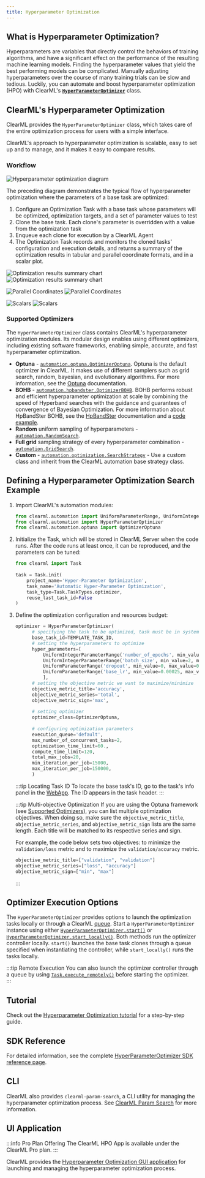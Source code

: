 ```yaml
---
title: Hyperparameter Optimization
---
```


## What is Hyperparameter Optimization?
Hyperparameters are variables that directly control the behaviors of training algorithms, and have a significant effect on 
the performance of the resulting machine learning models. Finding the hyperparameter values that yield the best 
performing models can be complicated. Manually adjusting hyperparameters over the course of many training trials can be 
slow and tedious. Luckily, you can automate and boost hyperparameter optimization (HPO) with ClearML's 
[**`HyperParameterOptimizer`**](../references/sdk/hpo_optimization_hyperparameteroptimizer.md) class.

## ClearML's Hyperparameter Optimization

ClearML provides the `HyperParameterOptimizer` class, which takes care of the entire optimization process for users 
with a simple interface.  

ClearML's approach to hyperparameter optimization is scalable, easy to set up and to manage, and it makes it easy to 
compare results.

### Workflow

![Hyperparameter optimization diagram](../img/hpo_diagram.png)

The preceding diagram demonstrates the typical flow of hyperparameter optimization where the parameters of a base task are optimized: 

1. Configure an Optimization Task with a base task whose parameters will be optimized, optimization targets, and a set of parameter values to 
   test
1. Clone the base task. Each clone's parameter is overridden with a value from the optimization task  
1. Enqueue each clone for execution by a ClearML Agent
1. The Optimization Task records and monitors the cloned tasks' configuration and execution details, and returns a 
   summary of the optimization results in tabular and parallel coordinate formats, and in a scalar plot. 
 

![Optimization results summary chart](../img/fundamentals_hpo_summary.png#light-mode-only)
![Optimization results summary chart](../img/fundamentals_hpo_summary_dark.png#dark-mode-only)


<Collapsible title="Parallel coordinate and scalar plots" type="screenshot">

![Parallel Coordinates](../img/fundamentals_hpo_parallel_coordinates.png#light-mode-only)
![Parallel Coordinates](../img/fundamentals_hpo_parallel_coordinates_dark.png#dark-mode-only)

![Scalars](../img/fundamentals_hpo_scalars.png#light-mode-only)
![Scalars](../img/fundamentals_hpo_scalars_dark.png#dark-mode-only)

</Collapsible>

### Supported Optimizers

The `HyperParameterOptimizer` class contains ClearML's hyperparameter optimization modules. Its modular design enables 
using different optimizers, including existing software frameworks, enabling simple, accurate, and fast hyperparameter 
optimization.

* **Optuna** - [`automation.optuna.OptimizerOptuna`](../references/sdk/hpo_optuna_optuna_optimizeroptuna.md). Optuna is the default optimizer in ClearML. It makes use of 
  different samplers such as grid search, random, bayesian, and evolutionary algorithms. 
  For more information, see the [Optuna](https://optuna.readthedocs.io/en/latest/) 
  documentation.
* **BOHB** - [`automation.hpbandster.OptimizerBOHB`](../references/sdk/hpo_hpbandster_bandster_optimizerbohb.md). BOHB performs robust and efficient hyperparameter optimization 
  at scale by combining the speed of Hyperband searches with the guidance and guarantees of convergence of Bayesian Optimization. 
  For more information about HpBandSter BOHB, see the [HpBandSter](https://automl.github.io/HpBandSter/build/html/index.html) 
  documentation and a [code example](../guides/frameworks/pytorch/notebooks/image/hyperparameter_search.md).
* **Random** uniform sampling of hyperparameters - [`automation.RandomSearch`](../references/sdk/hpo_optimization_randomsearch.md).
* **Full grid** sampling strategy of every hyperparameter combination - [`automation.GridSearch`](../references/sdk/hpo_optimization_gridsearch.md).
* **Custom** - [`automation.optimization.SearchStrategy`](https://github.com/clearml/clearml/blob/master/clearml/automation/optimization.py#L268) - Use a custom class and inherit from the ClearML automation base strategy class. 


## Defining a Hyperparameter Optimization Search Example

1. Import ClearML's automation modules: 

   ```python 
   from clearml.automation import UniformParameterRange, UniformIntegerParameterRange
   from clearml.automation import HyperParameterOptimizer
   from clearml.automation.optuna import OptimizerOptuna
   ```
1. Initialize the Task, which will be stored in ClearML Server when the code runs. After the code runs at least once, 
   it can be reproduced, and the parameters can be tuned:
   ```python
   from clearml import Task
  
   task = Task.init(
       project_name='Hyper-Parameter Optimization',
       task_name='Automatic Hyper-Parameter Optimization',
       task_type=Task.TaskTypes.optimizer,
       reuse_last_task_id=False
   )
   ```

1. Define the optimization configuration and resources budget:
   ```python
   optimizer = HyperParameterOptimizer(
         # specifying the task to be optimized, task must be in system already so it can be cloned
         base_task_id=TEMPLATE_TASK_ID,  
         # setting the hyperparameters to optimize
         hyper_parameters=[
             UniformIntegerParameterRange('number_of_epochs', min_value=2, max_value=12, step_size=2),
             UniformIntegerParameterRange('batch_size', min_value=2, max_value=16, step_size=2),
             UniformParameterRange('dropout', min_value=0, max_value=0.5, step_size=0.05),
             UniformParameterRange('base_lr', min_value=0.00025, max_value=0.01, step_size=0.00025),
             ],
         # setting the objective metric we want to maximize/minimize
         objective_metric_title='accuracy',
         objective_metric_series='total',
         objective_metric_sign='max',  
 
         # setting optimizer  
         optimizer_class=OptimizerOptuna,
     
         # configuring optimization parameters
         execution_queue='default',  
         max_number_of_concurrent_tasks=2,  
         optimization_time_limit=60., 
         compute_time_limit=120, 
         total_max_jobs=20,  
         min_iteration_per_job=15000,  
         max_iteration_per_job=150000,  
         )
   ```

   :::tip Locating Task ID
   To locate the base task's ID, go to the task's info panel in the [WebApp](../webapp/webapp_overview.md). The ID appears 
   in the task header.
   :::

   :::tip Multi-objective Optimization
   If you are using the Optuna framework (see [Supported Optimizers](#supported-optimizers)), you can list multiple optimization objectives. 
   When doing so, make sure the `objective_metric_title`, `objective_metric_series`, and `objective_metric_sign` lists 
   are the same length. Each title will be matched to its respective series and sign. 

   For example, the code below sets two objectives: to minimize the `validation/loss` metric and to maximize the `validation/accuracy` metric. 
   ```python
   objective_metric_title=["validation", "validation"]
   objective_metric_series=["loss", "accuracy"]
   objective_metric_sign=["min", "max"]
   ```
   :::


## Optimizer Execution Options
The `HyperParameterOptimizer` provides options to launch the optimization tasks locally or through a ClearML [queue](agents_and_queues.md#what-is-a-queue).
Start a `HyperParameterOptimizer` instance using either [`HyperParameterOptimizer.start()`](../references/sdk/hpo_optimization_hyperparameteroptimizer.md#start) 
or [`HyperParameterOptimizer.start_locally()`](../references/sdk/hpo_optimization_hyperparameteroptimizer.md#start_locally). 
Both methods run the optimizer controller locally. `start()` launches the base task clones through a queue 
specified when instantiating the controller, while `start_locally()` runs the tasks locally.

:::tip Remote Execution
You can also launch the optimizer controller through a queue by using [`Task.execute_remotely()`](../references/sdk/task.md#execute_remotely) 
before starting the optimizer.  
::: 


## Tutorial

Check out the [Hyperparameter Optimization tutorial](../guides/optimization/hyper-parameter-optimization/examples_hyperparam_opt.md) for a step-by-step guide.

## SDK Reference

For detailed information, see the complete [HyperParameterOptimizer SDK reference page](../references/sdk/hpo_optimization_hyperparameteroptimizer.md).

## CLI

ClearML also provides `clearml-param-search`, a CLI utility for managing the hyperparameter optimization process. See 
[ClearML Param Search](../apps/clearml_param_search.md) for more information. 

## UI Application

:::info Pro Plan Offering
The ClearML HPO App is available under the ClearML Pro plan.
:::

ClearML provides the [Hyperparameter Optimization GUI application](../webapp/applications/apps_hpo.md) for launching and 
managing the hyperparameter optimization process. 
